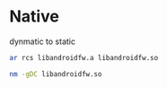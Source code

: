 # Native

dynmatic to static

```bash
ar rcs libandroidfw.a libandroidfw.so
```

```bash
nm -gDC libandroidfw.so
```




